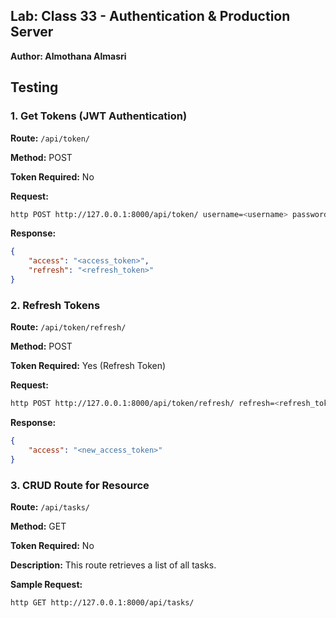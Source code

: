 ## Lab: Class 33 - Authentication & Production Server

**Author: Almothana Almasri**

## Testing

### 1. Get Tokens (JWT Authentication)

**Route:** `/api/token/`

**Method:** POST

**Token Required:** No

**Request:**

```bash
http POST http://127.0.0.1:8000/api/token/ username=<username> password=<password>
```

**Response:**

```json
{
    "access": "<access_token>",
    "refresh": "<refresh_token>"
}
```

### 2. Refresh Tokens

**Route:** `/api/token/refresh/`

**Method:** POST

**Token Required:** Yes (Refresh Token)

**Request:**

```bash
http POST http://127.0.0.1:8000/api/token/refresh/ refresh=<refresh_token>
```

**Response:**

```json
{
    "access": "<new_access_token>"
}
```

### 3. CRUD Route for Resource

**Route:** `/api/tasks/`

**Method:** GET

**Token Required:** No

**Description:** This route retrieves a list of all tasks.

**Sample Request:**

```bash
http GET http://127.0.0.1:8000/api/tasks/
```